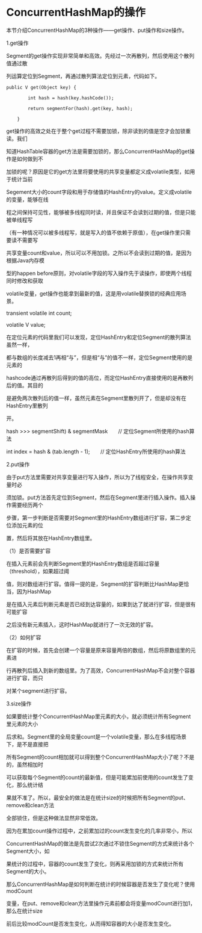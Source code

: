 # ConcurrentHashMap的操作

本节介绍ConcurrentHashMap的3种操作——get操作、put操作和size操作。

1.get操作

Segment的get操作实现非常简单和高效。先经过一次再散列，然后使用这个散列值通过散

列运算定位到Segment，再通过散列算法定位到元素，代码如下。

```
public V get(Object key) {

        int hash = hash(key.hashCode());

        return segmentFor(hash).get(key, hash);

    }
```

get操作的高效之处在于整个get过程不需要加锁，除非读到的值是空才会加锁重读。我们

知道HashTable容器的get方法是需要加锁的，那么ConcurrentHashMap的get操作是如何做到不

加锁的呢？原因是它的get方法里将要使用的共享变量都定义成volatile类型，如用于统计当前

Segement大小的count字段和用于存储值的HashEntry的value。定义成volatile的变量，能够在线

程之间保持可见性，能够被多线程同时读，并且保证不会读到过期的值，但是只能被单线程写

（有一种情况可以被多线程写，就是写入的值不依赖于原值），在get操作里只需要读不需要写

共享变量count和value，所以可以不用加锁。之所以不会读到过期的值，是因为根据Java内存模

型的happen before原则，对volatile字段的写入操作先于读操作，即使两个线程同时修改和获取

volatile变量，get操作也能拿到最新的值，这是用volatile替换锁的经典应用场景。

transient volatile int count;

volatile V value;

在定位元素的代码里我们可以发现，定位HashEntry和定位Segment的散列算法虽然一样，

都与数组的长度减去1再相“与”，但是相“与”的值不一样，定位Segment使用的是元素的

hashcode通过再散列后得到的值的高位，而定位HashEntry直接使用的是再散列后的值。其目的

是避免两次散列后的值一样，虽然元素在Segment里散列开了，但是却没有在HashEntry里散列

开。

hash &gt;&gt;&gt; segmentShift\) & segmentMask　　// 定位Segment所使用的hash算法

int index = hash & \(tab.length - 1\);　　// 定位HashEntry所使用的hash算法

2.put操作

由于put方法里需要对共享变量进行写入操作，所以为了线程安全，在操作共享变量时必

须加锁。put方法首先定位到Segment，然后在Segment里进行插入操作。插入操作需要经历两个

步骤，第一步判断是否需要对Segment里的HashEntry数组进行扩容，第二步定位添加元素的位

置，然后将其放在HashEntry数组里。

（1）是否需要扩容

在插入元素前会先判断Segment里的HashEntry数组是否超过容量（threshold），如果超过阈

值，则对数组进行扩容。值得一提的是，Segment的扩容判断比HashMap更恰当，因为HashMap

是在插入元素后判断元素是否已经到达容量的，如果到达了就进行扩容，但是很有可能扩容

之后没有新元素插入，这时HashMap就进行了一次无效的扩容。

（2）如何扩容

在扩容的时候，首先会创建一个容量是原来容量两倍的数组，然后将原数组里的元素进

行再散列后插入到新的数组里。为了高效，ConcurrentHashMap不会对整个容器进行扩容，而只

对某个segment进行扩容。

3.size操作

如果要统计整个ConcurrentHashMap里元素的大小，就必须统计所有Segment里元素的大小

后求和。Segment里的全局变量count是一个volatile变量，那么在多线程场景下，是不是直接把

所有Segment的count相加就可以得到整个ConcurrentHashMap大小了呢？不是的，虽然相加时

可以获取每个Segment的count的最新值，但是可能累加前使用的count发生了变化，那么统计结

果就不准了。所以，最安全的做法是在统计size的时候把所有Segment的put、remove和clean方法

全部锁住，但是这种做法显然非常低效。

因为在累加count操作过程中，之前累加过的count发生变化的几率非常小，所以

ConcurrentHashMap的做法是先尝试2次通过不锁住Segment的方式来统计各个Segment大小，如

果统计的过程中，容器的count发生了变化，则再采用加锁的方式来统计所有Segment的大小。

那么ConcurrentHashMap是如何判断在统计的时候容器是否发生了变化呢？使用modCount

变量，在put、remove和clean方法里操作元素前都会将变量modCount进行加1，那么在统计size

前后比较modCount是否发生变化，从而得知容器的大小是否发生变化。

